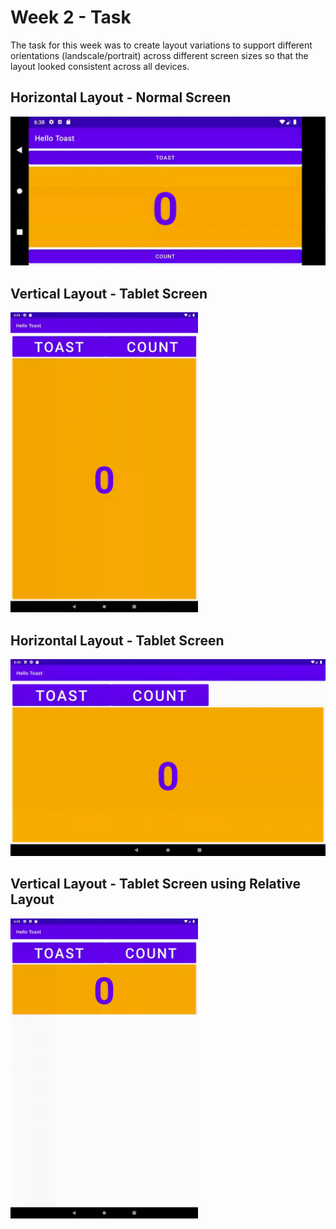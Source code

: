 # Week 2 - Task

The task for this week was to create layout variations to support different orientations (landscale/portrait) across different screen sizes so that
the layout looked consistent across all devices.

## Horizontal Layout - Normal Screen
<img src="gifs/horizontal_layout.gif" width="600" />

## Vertical Layout - Tablet Screen
<img src="gifs/tablet_vertical_layout.gif" width="300" />

## Horizontal Layout - Tablet Screen
<img src="gifs/tablet_horizontal_layout.gif" width="600" />

## Vertical Layout - Tablet Screen using Relative Layout
<img src="gifs/tablet_vertical_relative_layout.gif" width="300" />

